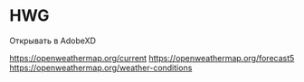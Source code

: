 # HWG

Открывать в AdobeXD

https://openweathermap.org/current
https://openweathermap.org/forecast5
https://openweathermap.org/weather-conditions